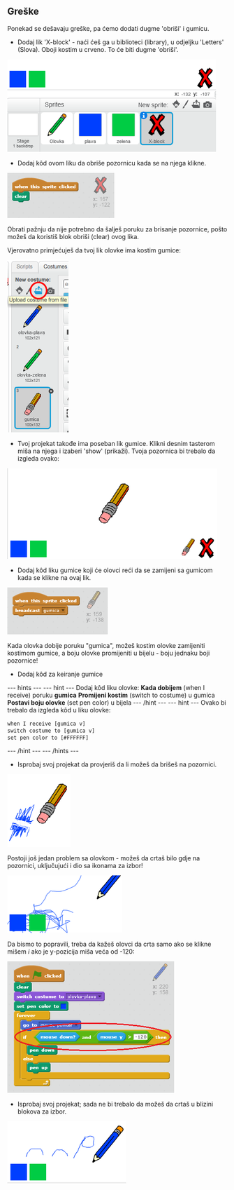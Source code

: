 ## Greške

Ponekad se dešavaju greške, pa ćemo dodati dugme 'obriši' i gumicu.

+ Dodaj lik 'X-block' - naći ćeš ga u biblioteci (library), u odjeljku 'Letters' (Slova). Oboji kostim u crveno. To će biti dugme 'obriši'.

![snimak ekrana](images/paint-x.png)

+ Dodaj kôd ovom liku da obriše pozornicu kada se na njega klikne.

![Čista pozornica](images/clear-stage.png)

Obrati pažnju da nije potrebno da šalješ poruku za brisanje pozornice, pošto možeš da koristiš blok obriši (clear) ovog lika.

Vjerovatno primjećuješ da tvoj lik olovke ima kostim gumice:

![snimak ekrana](images/paint-eraser-costume.png)

+ Tvoj projekat takođe ima poseban lik gumice. Klikni desnim tasterom miša na njega i izaberi 'show' (prikaži). Tvoja pozornica bi trebalo da izgleda ovako:

![snimak ekrana](images/paint-eraser-stage.png)

+ Dodaj kôd liku gumice koji će olovci reći da se zamijeni sa gumicom kada se klikne na ovaj lik.

![Poruka za gumicu](images/broadcast-eraser.png)

Kada olovka dobije poruku "gumica", možeš kostim olovke zamijeniti kostimom gumice, a boju olovke promijeniti u bijelu - boju jednaku boji pozornice!

+ Dodaj kôd za keiranje gumice

\--- hints \--- \--- hint \--- Dodaj kôd liku olovke: **Kada dobijem** (when I receive) poruku **gumica** **Promijeni kostim** (switch to costume) u gumica **Postavi boju olovke** (set pen color) u bijela \--- /hint \--- \--- hint \--- Ovako bi trebalo da izgleda kôd u liku olovke:

```blocks
when I receive [gumica v]
switch costume to [gumica v]
set pen color to [#FFFFFF]
```

\--- /hint \--- \--- /hints \---

+ Isprobaj svoj projekat da provjeriš da li možeš da brišeš na pozornici.

![snimak ekrana](images/paint-erase-test.png)

Postoji još jedan problem sa olovkom - možeš da crtaš bilo gdje na pozornici, uključujući i dio sa ikonama za izbor!

![snimak ekrana](images/paint-draw-problem.png)

Da bismo to popravili, treba da kažeš olovci da crta samo ako se klikne mišem *i* ako je y-pozicija miša veća od -120:

![snimak ekrana](images/pencil-gt-code.png)

+ Isprobaj svoj projekat; sada ne bi trebalo da možeš da crtaš u blizini blokova za izbor.

![snimak ekrana](images/paint-fixed.png)
